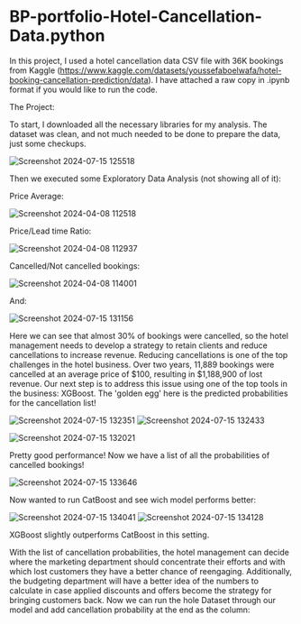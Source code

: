 # BP-portfolio-Hotel-Cancellation-Data.python

In this project, I used a hotel cancellation data CSV file with 36K bookings from Kaggle (https://www.kaggle.com/datasets/youssefaboelwafa/hotel-booking-cancellation-prediction/data). I have attached a raw copy in .ipynb format if you would like to run the code.

The Project:

To start, I downloaded all the necessary libraries for my analysis. The dataset was clean, and not much needed to be done to prepare the data, just some checkups.

![Screenshot 2024-07-15 125518](https://github.com/user-attachments/assets/9b2788ee-70ff-464f-a561-4129408df434)

Then we executed some Exploratory Data Analysis (not showing all of it):

Price Average:

![Screenshot 2024-04-08 112518](https://github.com/user-attachments/assets/160ec2cf-1e91-4c7b-803f-80d752a2b14e)

Price/Lead time Ratio:

![Screenshot 2024-04-08 112937](https://github.com/user-attachments/assets/635ef72a-f14f-44e3-b37e-fe64aabea8d2)

Cancelled/Not cancelled bookings:

![Screenshot 2024-04-08 114001](https://github.com/user-attachments/assets/e5eeb69a-620a-4ab9-a315-d273f4aeac40)

And:

![Screenshot 2024-07-15 131156](https://github.com/user-attachments/assets/01de5657-765e-4231-a513-03f1cd5b6b30)


Here we can see that almost 30% of bookings were cancelled, so the hotel management needs to develop a strategy to retain clients and reduce cancellations to increase revenue. Reducing cancellations is one of the top challenges in the hotel business. Over two years, 11,889 bookings were cancelled at an average price of $100, resulting in $1,188,900 of lost revenue. Our next step is to address this issue using one of the top tools in the business: XGBoost. The 'golden egg' here is the predicted probabilities for the cancellation list!

![Screenshot 2024-07-15 132351](https://github.com/user-attachments/assets/e0a55ba2-010b-4bde-ae17-0ddfbbde6398)
![Screenshot 2024-07-15 132433](https://github.com/user-attachments/assets/eaf72805-3911-400b-bb28-2265d274017a)


![Screenshot 2024-07-15 132021](https://github.com/user-attachments/assets/6fbf7d24-d14c-4f90-ab2c-b9ef4c040f5e)


Pretty good performance! Now we have a list of all the probabilities of cancelled bookings!

![Screenshot 2024-07-15 133646](https://github.com/user-attachments/assets/0b8a3e9e-a7e3-4aa2-bc0d-21c25bd4ec5c)

Now wanted to run CatBoost and see wich model performs better:

![Screenshot 2024-07-15 134041](https://github.com/user-attachments/assets/0e469d94-c003-48e9-bc4f-fa71df6ab799)
![Screenshot 2024-07-15 134128](https://github.com/user-attachments/assets/abf69ccd-276f-468c-b89d-05f3c01c1464)

XGBoost slightly outperforms CatBoost in this setting.

With the list of cancellation probabilities, the hotel management can decide where the marketing department should concentrate their efforts and with which lost customers they have a better chance of reengaging. Additionally, the budgeting department will have a better idea of the numbers to calculate in case applied discounts and offers become the strategy for bringing customers back.
Now we can run the hole Dataset through our model and add cancellation probability at the end as the column:
